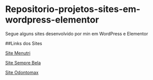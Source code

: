 # Repositorio-projetos-sites-em-wordpress-elementor
Segue alguns sites desenvolvido por min em WordPress e Elementor

##Links dos Sites

[Site Menutri](http://projetos.lpservicos.com/menutri/)

[Site Sempre Bela](https://projetos.lpservicos.com/semprebela/)

[Site Odontomax](https://projetos.lpservicos.com/odontomax/)

